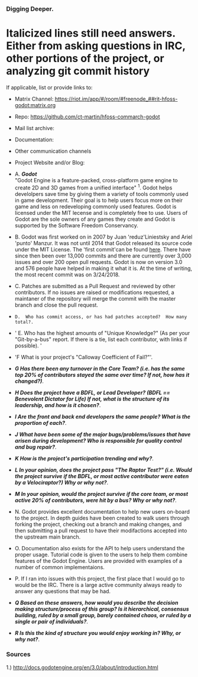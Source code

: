 ### Digging Deeper.
# Italicized lines still need answers. Either from asking questions in IRC, other portions of the project, or analyzing git commit history
If applicable, list or provide links to:

  * Matrix Channel: https://riot.im/app/#/room/#freenode_##rit-hfoss-godot:matrix.org
  * Repo: https://github.com/ct-martin/hfoss-commarch-godot
  * Mail list archive: 
  * Documentation:
  * Other communication channels
  * Project Website and/or Blog: 

  * A.  ***Godot*** <br>
        "Godot Engine is a feature-packed, cross-platform game engine to create 2D and 3D games from a unified interface" <sup>1</sup>. Godot helps develolpers save time by giving them a variety of tools commonly used in game development. Their goal is to help users focus more on their game and less on redeveloping commonly used features. Godot is licensed under the MIT lecense and is completely free to use. Users of Godot are the sole owners of any games they create and Godot is supported by the Software Freedom Conservancy. 
  * B.  Godot was first worked on in 2007 by Juan 'reduz'Liniestsky and Ariel 'punto' Manzur. It was not until 2014 that Godot released its source code under the MIT License. The 'first commit'can be found [here](https://github.com/godotengine/godot/tree/0e49da1687bc8192ed210947da52c9e5c5f301bb). There have since then been over 13,000 commits and there are currently over 3,000 issues and over 200 open pull requests. Godot is now on version 3.0 and 576 people have helped in making it what it is. At the time of writing, the most recent commit was on 3/24/2018.  
  * C.  Patches are submitted as a Pull Request and reviewed by other contributors. If no issues are raised or modifications requested, a maintaner of the repository will merge the commit with the master branch and close the pull request. 
  * ` D.  Who has commit access, or has had patches accepted?  How many total?. `
  * ' E.  Who has the highest amounts of "Unique Knowledge?" (As per your "Git-by-a-bus" report. If there is a tie, list each contributor, with links if possible). '
  * 'F  What is your project's "Calloway Coefficient of Fail?"'.
  * ***G  Has there been any turnover in the Core Team? (i.e. has the same top 20% of contributors stayed the same over time? If not, how has it changed?)***.
  * ***H  Does the project have a BDFL, or Lead Developer? (BDFL == Benevolent Dictator for Life) If not, what is the structure of its leadership, and how is it chosen?***.
  * ***I  Are the front and back end developers the same people? What is the proportion of each?***.
  * ***J  What have been some of the major bugs/problems/issues that have arisen during development? Who is responsible for quality control and bug repair?***.
  * ***K  How is the project's participation trending and why?***.
  * ***L  In your opinion, does the project pass "The Raptor Test?" (i.e. Would the project survive if the BDFL, or most active contributor were eaten by a Velociraptor?) Why or why not?***.
  * ***M  In your opinion, would the project survive if the core team, or most active 20% of contributors, were hit by a bus? Why or why not?***.
  * N.  Godot provides excellent documentation to help new users on-board to the project. In depth guides have been created to walk users through forking the project, checking out a branch and making changes, and then submitting a pull request to have their modifactions accepted into the upstream main branch. 
  * O.  Documentation also exists for the API to help users understand the proper usage. Tutorial code is given to the users to help them combine features of the Godot Engine. Users are provided with examples of a number of common implementaions. 
  * P.  If I ran into issues with this project, the first place that I would go to would be the IRC. There is a large active community always ready to answer any questions that may be had. 
  * ***Q  Based on these answers, how would you describe the decision making structure/process of this group?  Is it hierarchical, consensus building, ruled by a small group, barely contained chaos, or ruled by a single or pair of individuals?***.
  * ***R  Is this the kind of structure you would enjoy working in? Why, or why not?***.
  
  ### Sources
  1.) http://docs.godotengine.org/en/3.0/about/introduction.html
